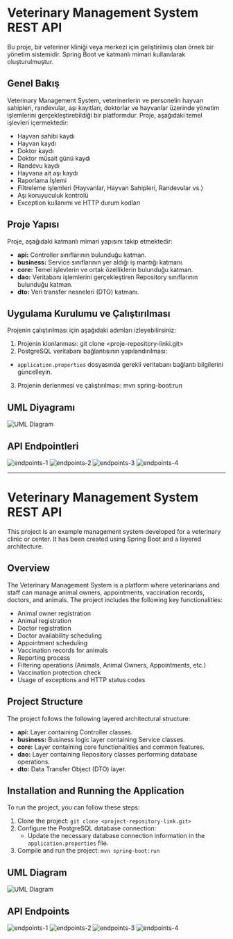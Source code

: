 # Veterinary Management System REST API

Bu proje, bir veteriner kliniği veya merkezi için geliştirilmiş olan örnek bir yönetim sistemidir. Spring Boot ve katmanlı mimari kullanılarak oluşturulmuştur.

## Genel Bakış

Veterinary Management System, veterinerlerin ve personelin hayvan sahipleri, randevular, aşı kayıtları, doktorlar ve hayvanlar üzerinde yönetim işlemlerini gerçekleştirebildiği bir platformdur. Proje, aşağıdaki temel işlevleri içermektedir:

- Hayvan sahibi kaydı
- Hayvan kaydı
- Doktor kaydı
- Doktor müsait günü kaydı
- Randevu kaydı
- Hayvana ait aşı kaydı
- Raporlama İşlemi
- Filtreleme işlemleri (Hayvanlar, Hayvan Sahipleri, Randevular vs.)
- Aşı koruyuculuk kontrolü
- Exception kullanımı ve HTTP durum kodları

## Proje Yapısı

Proje, aşağıdaki katmanlı mimari yapısını takip etmektedir:

- **api:** Controller sınıflarının bulunduğu katman.
- **business:** Service sınıflarının yer aldığı iş mantığı katmanı.
- **core:** Temel işlevlerin ve ortak özelliklerin bulunduğu katman.
- **dao:** Veritabanı işlemlerini gerçekleştiren Repository sınıflarının bulunduğu katman.
- **dto:** Veri transfer nesneleri (DTO) katmanı.

## Uygulama Kurulumu ve Çalıştırılması

Projenin çalıştırılması için aşağıdaki adımları izleyebilirsiniz:

1. Projenin klonlanması: git clone <proje-repository-linki.git> 
2. PostgreSQL veritabanı bağlantısının yapılandırılması:
- `application.properties` dosyasında gerekli veritabanı bağlantı bilgilerini güncelleyin.
3. Projenin derlenmesi ve çalıştırılması: mvn spring-boot:run

## UML Diyagramı
![UML Diagram](https://github.com/salginerdi/Patika-Bootcamp-Hafta-13-VetManagementSystem/assets/110611268/b364be27-cd1e-4916-a08b-cdaef00e8861)

## API Endpointleri

![endpoints-1](https://github.com/salginerdi/Patika-Bootcamp-Hafta-13-VetManagementSystem/assets/110611268/1f06722b-538d-4ead-af13-5162e08602cc)
![endpoints-2](https://github.com/salginerdi/Patika-Bootcamp-Hafta-13-VetManagementSystem/assets/110611268/3d5edeb1-21e6-404d-be85-980d2fcf98b9)
![endpoints-3](https://github.com/salginerdi/Patika-Bootcamp-Hafta-13-VetManagementSystem/assets/110611268/48ad5d28-960f-4940-b35f-26f046d50a6b)
![endpoints-4](https://github.com/salginerdi/Patika-Bootcamp-Hafta-13-VetManagementSystem/assets/110611268/79fc8a50-c705-44eb-b8c0-6384d1dfaceb)

-------------------------------------------------------------------------------------------------------------------------------------------------

# Veterinary Management System REST API

This project is an example management system developed for a veterinary clinic or center. It has been created using Spring Boot and a layered architecture.

## Overview

The Veterinary Management System is a platform where veterinarians and staff can manage animal owners, appointments, vaccination records, doctors, and animals. The project includes the following key functionalities:

- Animal owner registration
- Animal registration
- Doctor registration
- Doctor availability scheduling
- Appointment scheduling
- Vaccination records for animals
- Reporting process
- Filtering operations (Animals, Animal Owners, Appointments, etc.)
- Vaccination protection check
- Usage of exceptions and HTTP status codes

## Project Structure

The project follows the following layered architectural structure:

- **api:** Layer containing Controller classes.
- **business:** Business logic layer containing Service classes.
- **core:** Layer containing core functionalities and common features.
- **dao:** Layer containing Repository classes performing database operations.
- **dto:** Data Transfer Object (DTO) layer.

## Installation and Running the Application

To run the project, you can follow these steps:

1. Clone the project: `git clone <project-repository-link.git>`
2. Configure the PostgreSQL database connection:
   - Update the necessary database connection information in the `application.properties` file.
3. Compile and run the project: `mvn spring-boot:run`

## UML Diagram
![UML Diagram](https://github.com/salginerdi/Patika-Bootcamp-Hafta-13-VetManagementSystem/assets/110611268/b364be27-cd1e-4916-a08b-cdaef00e8861)

## API Endpoints

![endpoints-1](https://github.com/salginerdi/Patika-Bootcamp-Hafta-13-VetManagementSystem/assets/110611268/1f06722b-538d-4ead-af13-5162e08602cc)
![endpoints-2](https://github.com/salginerdi/Patika-Bootcamp-Hafta-13-VetManagementSystem/assets/110611268/3d5edeb1-21e6-404d-be85-980d2fcf98b9)
![endpoints-3](https://github.com/salginerdi/Patika-Bootcamp-Hafta-13-VetManagementSystem/assets/110611268/48ad5d28-960f-4940-b35f-26f046d50a6b)
![endpoints-4](https://github.com/salginerdi/Patika-Bootcamp-Hafta-13-VetManagementSystem/assets/110611268/79fc8a50-c705-44eb-b8c0-6384d1dfaceb)

